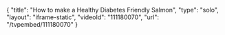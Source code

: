 {
    "title": "How to make a Healthy Diabetes Friendly Salmon",
    "type": "solo",
    "layout": "iframe-static",
    "videoId": "111180070",
    "url": "\/tvpembed\/111180070"
}